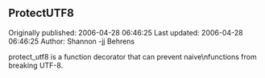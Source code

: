 ## ProtectUTF8

Originally published: 2006-04-28 06:46:25
Last updated: 2006-04-28 06:46:25
Author: Shannon -jj Behrens

protect_utf8 is a function decorator that can prevent naive\nfunctions from breaking UTF-8.